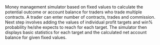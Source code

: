 Money management simulator based on fixed values to calculate the potential outcome or account balance for traders who trade multiple contracts. A trader can enter number of contracts, trades and commission. Next step involves adding the values of individual profit targets and win% probability he/she expects to reach for each target. The simulator then displays basic statistics for each target and the calculated net account balance for given fixed values.

